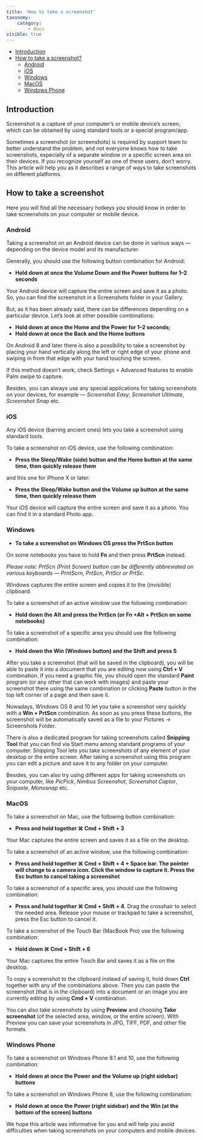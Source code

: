 ```yaml
---
title: 'How to take a screenshot'
taxonomy:
    category:
        - docs
visible: true
---
```


*   [Introduction](#intro)
*   [How to take a screenshot?](#take-screenshot)
    * [Android](#android)
    * [iOS](#ios)
    * [Windows](#windows)
    * [MacOS](#mac)
    * [Windows Phone](#windows-phone)

<a name="intro"></a>

## Introduction 

Screenshot is a capture of your computer’s or mobile device’s screen, which can be obtained by using standard tools or a special program/app. 

Sometimes a screenshot (or screenshots) is required by support team to better understand the problem, and not everyone knows how to take screenshots, especially of a separate window or a specific screen area on their devices. If you recognize yourself as one of these users, don’t worry. This article will help you as it describes a range of ways to take screenshots on different platforms.

<a name="take-screenshot"></a>

## How to take a screenshot

Here you will find all the necessary hotkeys you should know in order to take screenshots on your computer or mobile device.

<a name="android"></a>

### Android

Taking a screenshot on an Android device can be done in various ways — depending on the device model and its manufacturer. 

Generally, you should use the following button combination for Android:

+ **Hold down at once the Volume Down and the Power buttons for 1–2 seconds**

Your Android device will capture the entire screen and save it as a photo. So, you can find the screenshot in a Screenshots folder in your Gallery.

But, as it has been already said, there can be differences depending on a particular device. Let’s look at other possible combinations:

+ **Hold down at once the Home and the Power for 1–2 seconds;**  	 
+ **Hold down at once the Back and the Home buttons**

On Android 8 and later there is also a possibility to take a screenshot by placing your hand vertically along the left or right edge of your phone and swiping in from that edge with your hand touching the screen.

If this method doesn’t work, check Settings > Advanced features to enable Palm swipe to capture.

Besides, you can always use any special applications for taking screenshots on your devices, for example — *Screenshot Easy*, *Screenshot Ultimate*, *Screenshot Snap* etc.

<a name="ios"></a>

### iOS

Any iOS device (barring ancient ones) lets you take a screenshot using standard tools. 

To take a screenshot on iOS device, use the following combination:

+ **Press the Sleep/Wake (side) button and the Home button at the same time, then quickly release them**

and this one for iPhone X or later:

+ **Press the Sleep/Wake button and the Volume up button at the same time, then quickly release them**

Your iOS device will capture the entire screen and save it as a photo. You can find it in a standard Photo app.

<a name="windows"></a>

### Windows

+ **To take a screenshot on Windows OS press the PrtScn button**

On some notebooks you have to hold **Fn** and then press **PrtScn** instead.

*Please note: PrtScn (Print Screen) button can be differently abbreviated on various keyboards — PrntScrn, PrtScn, PrtScr or PrtSc.*

Windows captures the entire screen and copies it to the (invisible) clipboard. 

To take a screenshot of an active window use the following combination:

+ **Hold down the Alt and press the PrtScn (or Fn +Alt + PrtScn on some notebooks)**

To take a screenshot of a specific area you should use the following combination:

+ **Hold down the Win (Windows button) and the Shift and press S**

After you take a screenshot (that will be saved in the clipboard), you will be able to paste it into a document that you are editing now using **Ctrl + V** combination. If you need a graphic file, you should open the standard **Paint** program (or any other that can work with images) and paste your screenshot there using the same combination or clicking **Paste** button in the top left corner of a page and then save it. 

Nowadays, Windows OS 8 and 10 let you take a screenshot very quickly with a **Win + PrtScn** combination. As soon as you press these buttons, the screenshot will be automatically saved as a file to your Pictures -> Screenshots Folder.

There is also a dedicated program for taking screenshots called **Snipping Tool** that you can find via Start menu among standard programs of your computer. Snipping Tool lets you take screenshots of any element of your desktop or the entire screen. After taking a screenshot using this program you can edit a picture and save it to any folder on your computer.

Besides, you can also try using different apps for taking screenshots on your computer, like *PicPick*, *Nimbus Screenshot*, *Screenshot Captor*, *Snipaste*, *Monosnap* etc.

<a name="mac"></a>

### MacOS

To take a screenshot on Mac, use the following button combination:

+ **Press and hold together ⌘ Cmd + Shift + 3**	

Your Mac captures the entire screen and saves it as a file on the desktop. 

To take a screenshot of an active window, use the following combination:

+ **Press and hold together ⌘ Cmd + Shift + 4 + Space bar.  The pointer will change to a camera icon. Click the window to capture it. Press the Esc button to cancel taking a screenshot** 

To take a screenshot of a specific area, you should use the following combination:

+ **Press and hold together ⌘ Cmd + Shift + 4**. Drag the crosshair to select the needed area. Release your mouse or trackpad to take a screenshot, press the Esc button to cancel it.

To take a screenshot of the Touch Bar (MacBook Pro) use the following combination:

+ **Hold down ⌘ Cmd + Shift + 6**

Your Mac captures the entire Touch Bar and saves it as a file on the desktop.

To copy a screenshot to the clipboard instead of saving it, hold down **Ctrl** together with any of the combinations above. Then you can paste the screenshot (that is in the clipboard) into a document or an image you are currently editing by using **Cmd + V** combination.  

You can also take screenshots by using **Preview** and choosing **Take screenshot** (of the selected area, window, or the entire screen). With Preview you can save your screenshots in JPG, TIFF, PDF, and other file formats.

<a name="windows-phone"></a>

### Windows Phone

To take a screenshot on Windows Phone 8.1 and 10, use the following combination:

+ **Hold down at once the Power and the Volume up (right sidebar) buttons**

To take a screenshot on Windows Phone 8, use the following combination:

+ **Hold down at once the Power (right sidebar) and the Win (at the bottom of the screen) buttons**


We hope this article was informative for you and will help you avoid difficulties when taking screenshots on your computers and mobile devices.

